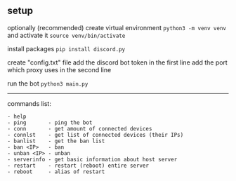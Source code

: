 setup
---
optionally (recommended) create virtual environment `python3 -m venv venv`
and activate it `source venv/bin/activate`

install packages
`pip install discord.py`

create "config.txt" file
add the discord bot token in the first line 
add the port which proxy uses in the second line

run the bot 
`python3 main.py`

---
commands list:
```
- help
- ping       - ping the bot
- conn       - get amount of connected devices
- connlst    - get list of connected devices (their IPs)
- banlist    - get the ban list
- ban <IP>   - ban
- unban <IP> - unban
- serverinfo - get basic information about host server
- restart    - restart (reboot) entire server
- reboot     - alias of restart
```